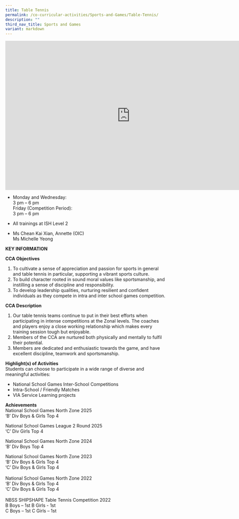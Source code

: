 ```yaml
---
title: Table Tennis
permalink: /co-curricular-activities/Sports-and-Games/Table-Tennis/
description: ""
third_nav_title: Sports and Games
variant: markdown
---
```

<iframe allowfullscreen="true" height="467" width="780" frameborder="0" src="https://docs.google.com/presentation/d/1p43ZQ2BKeQoog31sRErxWEHKrjdEiuBMY16_qQVuwiU/embed?start=true&amp;loop=true&amp;delayms=5000"></iframe>

*   Monday and Wednesday:  
    3 pm – 6 pm  
    Friday (Competition Period):  
    3 pm – 6 pm  
    

*   All trainings at ISH Level 2

 
*   Ms Chean Kai Xian, Annette (OIC)  
    Ms Michelle Yeong
		

**KEY INFORMATION**


**CCA Objectives**

1. To cultivate a sense of appreciation and passion for sports in general and table tennis in particular, supporting a vibrant sports culture.
2.  To build character rooted in sound moral values like sportsmanship, and instilling a sense of discipline and responsibility.
3.  To develop leadership qualities, nurturing resilient and confident individuals as they compete in intra and inter school games competition.

**CCA Description**

1.  Our table tennis teams continue to put in their best efforts when participating in intense competitions at the Zonal levels. The coaches and players enjoy a close working relationship which makes every training session tough but enjoyable.
2.  Members of the CCA are nurtured both physically and mentally to fulfil their potential.
3.  Members are dedicated and enthusiastic towards the game, and have excellent discipline, teamwork and sportsmanship.

**Highlight(s) of Activities**<br>
Students can choose to participate in a wide range of diverse and meaningful activities: <br>
- National School Games Inter-School Competitions<br>
- Intra-School / Friendly Matches<br>
- VIA Service Learning projects 

**Achievements**<br>
National School Games North Zone 2025<br>
‘B’ Div Boys &amp; Girls Top 4<br>

National School Games League 2 Round 2025<br>
‘C’ Div Girls Top 4<br>

National School Games North Zone 2024<br>
‘B’ Div Boys Top 4<br>

National School Games North Zone 2023<br>
‘B’ Div Boys &amp; Girls Top 4<br>
‘C’ Div Boys &amp; Girls Top 4<br><br>
National School Games North Zone 2022 <br>‘B’ Div Boys &amp; Girls Top 4 <br>‘C’ Div Boys &amp; Girls Top 4 <br><br>
NBSS SHIPSHAPE Table Tennis Competition 2022 <br>
B Boys – 1st B Girls - 1st <br>
C Boys – 1st C Girls – 1st